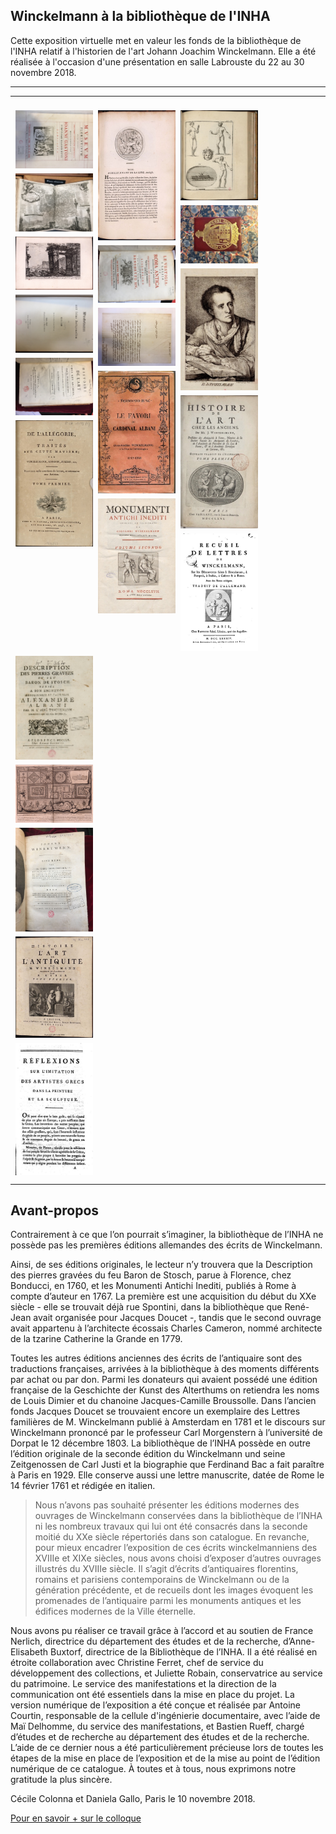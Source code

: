 ## Winckelmann à la bibliothèque de l'INHA

Cette exposition virtuelle met en valeur les fonds de la bibliothèque de l'INHA relatif à l'historien de l'art Johann Joachim Winckelmann.
Elle a été réalisée à l'occasion d'une présentation en salle Labrouste du 22 au 30 novembre 2018.

---

---
<div class="row">
  <div class="column">
    <a href="./document1.html"><img src="./img/vignettes/doc1_1.jpg"></a>
    <a href="./document5.html"><img src="./img/vignettes/doc5_1.jpg"></a>
    <a href="./document9.html"><img src="./img/vignettes/doc9_1.jpg"></a>
    <a href="./document13.html"><img src="./img/vignettes/doc13_1.jpg"></a>
    <a href="./document17.html"><img src="./img/vignettes/doc17_1.jpg"></a>
    <a href="./document21.html"><img src="./img/vignettes/doc21_1.jpg"></a>

  </div>
  <div class="column">
  <a href="./document2.html"><img src="./img/vignettes/doc2_1.jpg"></a>
  <a href="./document6.html"><img src="./img/vignettes/doc6_1.jpg"></a>
  <a href="./document10.html"><img src="./img/vignettes/doc10_1.jpg"></a>
  <a href="./document14.html"><img src="./img/vignettes/doc14_1.jpg"></a>
  <a href="./document18.html"><img src="./img/vignettes/doc18_1.jpg"></a>

  </div>
  <div class="column">
  <a href="./document3.html"><img src="./img/vignettes/doc3_1.jpg"></a>
  <a href="./document7.html"><img src="./img/vignettes/doc7_1.jpg"></a>
  <a href="./document11.html"><img src="./img/vignettes/doc11_1.jpg"></a>
  <a href="./document15.html"><img src="./img/vignettes/doc15_1.jpg"></a>
  <a href="./document19.html"><img src="./img/vignettes/doc19_1.jpg"></a>

  </div>
  <div class="column">
  <a href="./document4.html"><img src="./img/vignettes/doc4_1.jpg"></a>
  <a href="./document8.html"><img src="./img/vignettes/doc8_1.jpg"></a>
  <a href="./document12.html"><img src="./img/vignettes/doc12_1.jpg"></a>
  <a href="./document16.html"><img src="./img/vignettes/doc16_1.jpg"></a>
  <a href="./document20.html"><img src="./img/vignettes/doc20_1.jpg"></a>

  </div>
</div>

---


## Avant-propos

Contrairement à ce que l’on pourrait s’imaginer, la bibliothèque de l’INHA ne possède pas les premières éditions allemandes des écrits de Winckelmann.

Ainsi, de ses éditions originales, le lecteur n’y trouvera que la Description des pierres gravées du feu Baron de Stosch, parue à Florence, chez Bonducci, en 1760, et les Monumenti Antichi Inediti, publiés à Rome à compte d’auteur en 1767.
 La première est une acquisition du début du XXe siècle - elle se trouvait déjà rue Spontini, dans la bibliothèque que René-Jean avait organisée pour Jacques Doucet -, tandis que le second ouvrage avait appartenu à l’architecte écossais Charles Cameron, nommé architecte de la tzarine Catherine la Grande en 1779.

 Toutes les autres éditions anciennes des écrits de l’antiquaire sont des traductions françaises, arrivées à la bibliothèque à des moments différents par achat ou par don. Parmi les donateurs qui avaient possédé une édition française de la Geschichte der Kunst des Alterthums on retiendra les noms de Louis Dimier et du chanoine Jacques-Camille Broussolle. Dans l’ancien fonds Jacques Doucet se trouvaient encore un exemplaire des Lettres familières de M. Winckelmann publié à Amsterdam en 1781 et le discours sur Winckelmann prononcé par le professeur Carl Morgenstern à l’université de Dorpat le 12 décembre 1803. La bibliothèque de l’INHA possède en outre l’édition originale de la seconde édition du Winckelmann und seine Zeitgenossen de Carl Justi et la biographie que Ferdinand Bac a fait paraître à Paris en 1929. Elle conserve aussi une lettre manuscrite, datée de Rome le 14 février 1761 et rédigée en italien.

> Nous n’avons pas souhaité présenter les éditions modernes des ouvrages de Winckelmann conservées dans la bibliothèque de l’INHA ni les nombreux travaux qui lui ont été consacrés dans la seconde moitié du XXe siècle répertoriés dans son catalogue. En revanche, pour mieux encadrer l’exposition de ces écrits winckelmanniens des XVIIIe et XIXe siècles, nous avons choisi d’exposer d’autres ouvrages illustrés du XVIIIe siècle. Il s’agit d’écrits d’antiquaires florentins, romains et parisiens contemporains de Winckelmann ou de la génération précédente, et de recueils dont les images évoquent les promenades de l’antiquaire parmi les monuments antiques et les édifices modernes de la Ville éternelle.

Nous avons pu réaliser ce travail grâce à l’accord et au soutien de France Nerlich, directrice du département des études et de la recherche, d’Anne-Elisabeth Buxtorf, directrice de la Bibliothèque de l’INHA. Il a été réalisé en étroite collaboration avec Christine Ferret, chef de service du développement des collections, et Juliette Robain, conservatrice au service du patrimoine. Le service des manifestations et la direction de la communication ont été essentiels dans la mise en place du projet. La version numérique de l’exposition a été conçue et réalisée par Antoine Courtin, responsable de la cellule d'ingénierie documentaire, avec l’aide de Maï Delhomme, du service des manifestations, et Bastien Rueff, chargé d’études et de recherche au département des études et de la recherche. L’aide de ce dernier nous a été particulièrement précieuse lors de toutes les étapes de la mise en place de l’exposition et de la mise au point de l’édition numérique de ce catalogue. À toutes et à tous, nous exprimons notre gratitude la plus sincère.

Cécile Colonna et Daniela Gallo, Paris le 10 novembre 2018.

[Pour en savoir + sur le colloque](https://www.inha.fr/fr/agenda/parcourir-par-annee/en-2018/novembre-2018/winckelmann-et-l-uvre-d-art-materiaux-et-types.html)

<style type="text/css">
.row {
  display: flex;
  flex-wrap: wrap;
  padding: 0 4px;
}

/* Create four equal columns that sits next to each other */
.column {
  flex: 25%;
  max-width: 25%;
  padding: 0 4px;
}

.column img {
  margin-top: 8px;
  vertical-align: middle;
}

/* Responsive layout - makes a two column-layout instead of four columns */
@media screen and (max-width: 800px) {
  .column {
    flex: 50%;
    max-width: 50%;
  }
}

/* Responsive layout - makes the two columns stack on top of each other instead of next to each other */
@media screen and (max-width: 600px) {
  .column {
    flex: 100%;
    max-width: 100%;
  }
}
</style>
